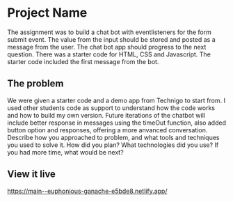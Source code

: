 # Project Name

The assignment was to build a chat bot with eventlisteners for the form submit event. The value from the input should be stored and posted as a message from the user. The chat bot app should progress to the next question. There was a starter code for HTML, CSS and Javascript. The starter code included the first message from the bot.

## The problem

We were given a starter code and a demo app from Technigo to start from. I used other students code as support to understand how the code works and how to build my own version. Future iterations of the chatbot will include better response in messages using the timeOut function, also added button option and responses, offering a more anvanced conversation.  
Describe how you approached to problem, and what tools and techniques you used to solve it. How did you plan? What technologies did you use? If you had more time, what would be next?

## View it live

https://main--euphonious-ganache-e5bde8.netlify.app/

